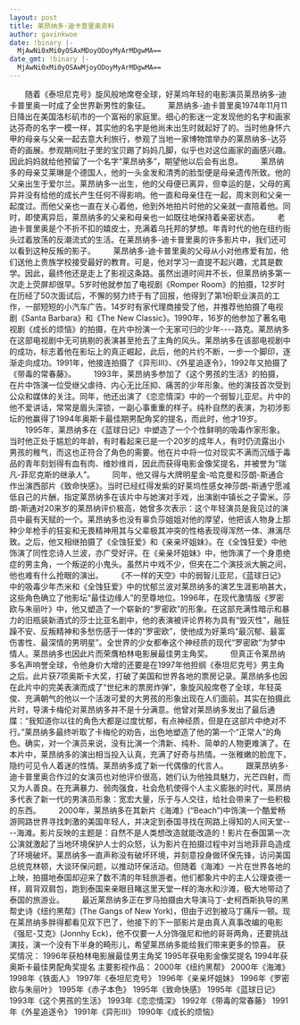 ```yaml
---
layout: post
title: 莱昂纳多·迪卡普里奥资料
author: gavinkwoe
date: !binary |-
  MjAwNi0xMi0yOSAxMDoyODoyMyArMDgwMA==
date_gmt: !binary |-
  MjAwNi0xMi0yOSAwMjoyODoyMyArMDgwMA==
---
```

　　随着《泰坦尼克号》旋风般地席卷全球，好莱坞年轻的电影演员莱昂纳多-迪卡普里奥一时成了全世界新男性的象征。
　　莱昂纳多-迪卡普里奥1974年11月11日降出在美国洛杉矶市的一个富裕的家庭里。细心的影迷一定发现他的名字和画家达芬奇的名字一模一样，其实他的名字是他尚未出生时就起好了的。当时他身怀六甲的母亲与父亲一起去意大利旅行，参观了当地一家博物馆举办的莱昂纳多-达芬奇的画展。参观期间肚子里的宝贝踢了妈妈几脚，似乎也对这位画家的画感兴趣。因此妈妈就给他预留了一个名字“莱昂纳多”，期望他以后会有出息。
　　莱昂纳多的母亲艾莱琳是个德国人，他的一头金发和清秀的脸型便是母亲遗传所致。他的父亲出生于爱尔兰。莱昂纳多一出生，他的父母便已离异，但幸运的是，父母的离异并没有给他的成长产生任何不得影响。他一直和母亲住在一起，周末则和父亲一起度过。而他父亲也一直在关心着他，他到外地拍片时他的父亲就一直陪着他。同时，即使离异后，莱昂纳多的父亲和母亲也一如既往地保持着亲密状态。
　　老迪卡普里奥是个不折不扣的嬉皮士，充满着乌托邦的梦想。年青时代的他在纽约街头过着放荡的反潮流式的生活。在莱昂纳多-迪卡普里奥的许多影片中，我们还可以看到这种反叛的影子。
　　莱昂纳多-迪卡普里奥的父母从小对他疼爱有加，他们送他上贵族学校接受最好的教育。可是，他对学习一直提不起兴趣，尤其是数学。因此，最终他还是走上了影视这条路。虽然出道时间并不长，但莱昂纳多第一次走上荧屏却很早。5岁时他就参加了电视剧《Romper Room》的拍摄，12岁时在历经了50次面试后，不懈的努力终于有了回报，他得到了第1份职业演员的工作，一部短短的小汽车广告。14岁时有家代理商接受了他，并推荐他拍摄了电视剧《Santa Barbara》和《The New Classic》。1990年，16岁的他参加了著名电视剧《成长的烦恼》的拍摄，在片中扮演一个无家可归的少年----路克。莱昂纳多在这部电视剧中无可挑剔的表演甚至抢去了主角的风头。莱昂纳多在该部电视剧中的成功，标志着他在影坛上的真正崛起，此后，他的片约不断，一步一个脚印，逐渐走向成功。1991年，他接连拍摄了《异形III》、《外星追逐令》，1992年又拍摄了《带毒的常春藤》。
　　1993年，莱昂纳多参加了《这个男孩的生活》的拍摄，在片中饰演一位受继父虐待、内心无比压抑、痛苦的少年形象。他的演技首次受到公众和媒体的关注。同年，他还出演了《恋恋情深》中的一个弱智儿亚尼。片中的他不爱讲话，常常是眉头深锁，一副心事重重的样子。纯朴自然的表演，为初涉影坛的他赢得了1994年奥斯卡最佳期男配角奖的提名，而此时，他才19岁。
　　1995年，莱昂纳多在《蓝球日记》中塑造了一个个性鲜明的吸毒作家形象。当时他正处于尴尬的年龄，有时看起来已是一个20岁的成年人，有时仍流露出小男孩的稚气，而这也正符合了角色的需要。他在片中将一位对现实不满而沉缅于毒品的青年刻划得有血有肉、维妙维肖，因此而获得电影金像奖提名，并被誉为“瑞凡-菲尼克斯的继承人”。
　　同年，他又得与大牌明星金-哈克曼和莎朗-斯通合作出演西部片《致命快感》。当时已经红得发紫的好莱坞性感女神莎朗-斯通宁愿减低自己的片酬，指定莱昂纳多在该片中与她演对手戏，出演剧中镇长之子雷米。莎朗-斯通对20来岁的莱昂纳评价极高，她曾多次表示：这个年轻演员是我见过的演员中最有天赋的一个。莱昂纳多也没有辜负莎姐姐对他的厚望，他把该人物身上那种少年枪手的狂妄和无畏精神用其与父辈极其冲突的性格表现得浑然一体、淋漓尽致。之后，他又相继拍摄了《全蚀狂爱》和《亲亲坏姐妹》。在《全蚀狂爱》中他饰演了同性恋诗人兰波，亦广受好评。在《亲亲坏姐妹》中，他饰演了一个身患绝症的男主角，一个叛逆的小鬼头。虽然片中戏不少，但夹在二个演技派大腕之间，他也难有什么抢眼的演出。
　　《不一样的天空》中的弱智儿亚尼，《蓝球日记》中的吸毒少年杰米和《全蚀狂爱》中的忧郁兰波对莱昂纳多的演艺生涯影响甚大，这些角色确立了他影坛“最佳边缘人”的至尊地位。1996年，在现代激情版《罗密欧与朱丽叶》中，他又塑造了一个崭新的“罗密欧”的形象。在这部充满性暗示和暴力的旧瓶装新酒式的莎士比亚名剧中，他的表演被评论界称为具有“毁灭性”，融狂躁不安、反叛精神和多愁伤感于一体的“罗密欧”，使他成为好莱坞“最沉郁、最富伤害性、最深情的男明星”。全世界的少女都奉这个神经质的现代“罗密欧”为梦中情人。莱昂纳多也因此片而荣膺柏林电影展最佳男主角奖。
　　但真正令莱昂纳多名声响誉全球，令他身价大增的还要是在1997年他担纲《泰坦尼克号》男主角之后。此片获7项奥斯卡大奖，打破了美国和世界各地的票房记录。莱昂纳多也因在此片中的完美表演而成了“世纪末的票房炸弹”，象旋风般席卷了全球，年轻英俊、充满朝气的他以一个活泼可爱的大男孩的形象出现在人们面前。其实在拍摄此片时，导演卡梅伦对莱昂纳多并不是十分满意。他曾对莱昂纳多发出了最后通牒：“我知道你以往的角色大都是过度忧郁，有点神经质，但是在这部片中绝对不行。”莱昂纳多最终听取了卡梅伦的劝告，出色地塑造了他的第一个“正常人”的角色。确实，对一个演员来说，没有比演一个清新、纯朴、简单的人物更难演了。在本片中，莱昂纳多的演出相当投入认真，充满了好奇与热情。一张稚嫩的脸庞下，隐约可见令人着迷的性情。莱昂纳多成了新一代偶像的代言人。
　　跟莱昂纳多-迪卡普里奥合作过的女演员也对他评价很高，她们认为他独具魅力，光芒四射，而又为人善良。在充满暴力、弱肉强食，社会危机使得个人主义膨胀的时代，莱昂纳多代表了新一代的男演员形象：宽宏大量，乐于与人交往，给社会带来了一些积极的东西。
　　2000年，莱昂纳多在其新片《海滩》(“Beach”)中饰演一个酷爱畅游网路世界寻找刺激的美国年轻人，并决定到泰国寻找在网路上得知的人间天堂----海滩。影片反映的主题是：自然不是人类想改造就能改造的！影片在泰国第一次公演就激起了当地环境保护人士的众怒，认为影片在拍摄过程中对当地菲菲岛造成了环境破坏。莱昂纳多一直声称没有破坏环境，并刻意投身做环保先锋，访问美国总统克林顿，大谈环保问题，以推动环保活动。但随着《海滩》一片在世界各地的上映，拍摄地泰国却迎来了数不清的年轻旅游者。他们都象片中的主人公理查德一样，肩背双肩包，跑到泰国来亲眼目睹这里天堂一样的海水和沙滩，极大地带动了泰国的旅游业。
　　最近莱昂纳多正在罗马拍摄由大导演马丁-史柯西斯执导的黑帮史诗《纽约黑帮》(The Gangs of New York)，但由于迟到被马丁痛斥一顿。现在莱昂纳多胖得都看见双下巴了，他接下的下一部影片是由真人真事改编的电影《强尼-艾克》(Jonnhy Eck)，他不仅要一人分饰强尼和他的哥哥两角，还要挑战演技，演一个没有下半身的畸形儿，希望莱昂纳多能给我们带来更多的惊喜。
获奖情况：
1996年获柏林电影展最佳男主角奖
1995年获电影金像奖提名
1994年获奥斯卡最佳男配角奖提名 
主要影视作品：
2000年《纽约黑帮》
2000年《海滩》
1998年《铁面人》
1997年《泰坦尼克号》
1996年《亲亲坏姐妹》
1996年《罗密欧与朱丽叶》
1995年《赤子本色》
1995年《致命快感》
1995年《蓝球日记》
1993年《这个男孩的生活》
1993年《恋恋情深》
1992年《带毒的常春藤》
1991年《外星追逐令》
1991年《异形III》
1990年《成长的烦恼》
